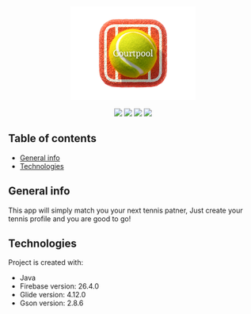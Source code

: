 <p align="center">
<img src="./readme_assets/courtpool_splash.png" width="50%">
</p>

<p align="center">
  <img src="https://img.shields.io/badge/made%20by-roeib7-blue">
  <img src="https://img.shields.io/badge/Java-100%25-brightgreen">
  <img src="https://img.shields.io/badge/android%20studio-4.2-green">
  <img src="https://badges.frapsoft.com/os/v1/open-source.svg?v=103">
</p>

## Table of contents
* [General info](#general-info)
* [Technologies](#technologies)

## General info
This app will simply match you your next tennis patner,
Just create your tennis profile and you are good to go!

## Technologies
Project is created with:
* Java
* Firebase version: 26.4.0
* Glide version: 4.12.0
* Gson version: 2.8.6
